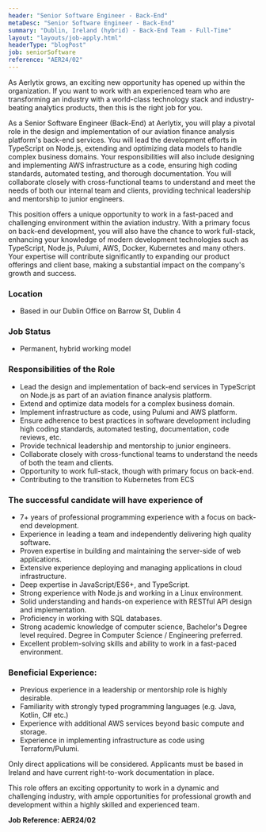 ```yaml
---
header: "Senior Software Engineer - Back-End"
metaDesc: "Senior Software Engineer - Back-End"
summary: "Dublin, Ireland (hybrid) - Back-End Team - Full-Time"
layout: "layouts/job-apply.html"
headerType: "blogPost"
job: seniorSoftware
reference: "AER24/02"
---
```


As Aerlytix grows, an exciting new opportunity has opened up within the organization. If you want to work with an experienced team who are transforming an industry with a world-class technology stack and industry-beating analytics products, then this is the right job for you.  

As a Senior Software Engineer (Back-End) at Aerlytix, you will play a pivotal role in the design and implementation of our aviation finance analysis platform's back-end services. You will lead the development efforts in TypeScript on Node.js, extending and optimizing data models to handle complex business domains. Your responsibilities will also include designing and implementing AWS infrastructure as a code, ensuring high coding standards, automated testing, and thorough documentation. You will collaborate closely with cross-functional teams to understand and meet the needs of both our internal team and clients, providing technical leadership and mentorship to junior engineers. 

This position offers a unique opportunity to work in a fast-paced and challenging environment within the aviation industry. With a primary focus on back-end development, you will also have the chance to work full-stack, enhancing your knowledge of modern development technologies such as TypeScript, Node.js, Pulumi, AWS, Docker, Kubernetes and many others. Your expertise will contribute significantly to expanding our product offerings and client base, making a substantial impact on the company's growth and success. 

### Location
* Based in our Dublin Office on Barrow St, Dublin 4 

### Job Status
* Permanent, hybrid working model 

### Responsibilities of the Role

* Lead the design and implementation of back-end services in TypeScript on Node.js as part of an aviation finance analysis platform.
* Extend and optimize data models for a complex business domain.
* Implement infrastructure as code, using Pulumi and AWS platform.
* Ensure adherence to best practices in software development including high coding standards, automated testing, documentation, code reviews, etc.
* Provide technical leadership and mentorship to junior engineers.
* Collaborate closely with cross-functional teams to understand the needs of both the team and clients.
* Opportunity to work full-stack, though with primary focus on back-end.
* Contributing to the transition to Kubernetes from ECS


### The successful candidate will have experience of

* 7+ years of professional programming experience with a focus on back-end development.
* Experience in leading a team and independently delivering high quality software.
* Proven expertise in building and maintaining the server-side of web applications.
* Extensive experience deploying and managing applications in cloud infrastructure.
* Deep expertise in JavaScript/ES6+, and TypeScript.
* Strong experience with Node.js and working in a Linux environment.
* Solid understanding and hands-on experience with RESTful API design and implementation.
* Proficiency in working with SQL databases.
* Strong academic knowledge of computer science, Bachelor's Degree level required. Degree in Computer Science / Engineering preferred.
* Excellent problem-solving skills and ability to work in a fast-paced environment.

### Beneficial Experience:

* Previous experience in a leadership or mentorship role is highly desirable.
* Familiarity with strongly typed programming languages (e.g. Java, Kotlin, C# etc.)
* Experience with additional AWS services beyond basic compute and storage.
* Experience in implementing infrastructure as code using Terraform/Pulumi.

Only direct applications will be considered. Applicants must be based in Ireland and have current right-to-work documentation in place. 

This role offers an exciting opportunity to work in a dynamic and challenging industry, with ample opportunities for professional growth and development within a highly skilled and experienced team. 

**Job Reference: AER24/02**